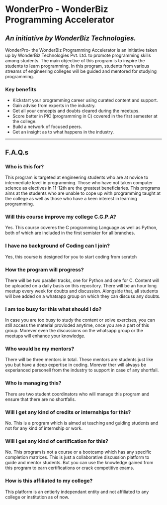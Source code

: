 # WonderPro - WonderBiz Programming Accelerator 
_An initiative by WonderBiz Technologies._
---


WonderPro- the WonderBiz Programming Accelerator is an initiative taken up by WonderBiz Technologies Pvt. Ltd. to promote programming skills among students. 
The main objective of this program is to inspire the students to learn programming. In this program, students from various streams of engineering colleges will be guided and mentored for studying programming. 

### Key benefits
- Kickstart your programming career using curated content and support.
- Gain advise from experts in the industry.
- Get all your concepts and doubts cleared during the meetups.
- Score better in PIC (programming in C) covered in the first semester at the college.
- Build a network of focused peers.
- Get an insight as to what happens in the industry.

____
## F.A.Q.s

### Who is this for?
This program is targeted at engineering students who are at novice to intermediate level in programming. Those who have not taken computer science as electives in 11-12th are the greatest beneficiaries. This programs aims at the students who are unable to cope up with programming taught at the college as well as those who have a keen interest in learning programming.

### Will this course improve my college C.G.P.A?
Yes. This course coveres the C programming Language as well as Python, both of which are included in the first semister for all branches.

### I have no background of Coding can I join?
Yes, this course is designed for you to start coding from scratch

### How the program will progress?
There will be two parallel tracks, one for Python and one for C. Content will be uploaded on a daily basis on this repository. There will be an hour long meetup every week for doubts and discussion. Alongside that, all students will bve added on a whatsapp group on which they can discuss any doubts.

### I am too busy for this what should I do?
In case you are too busy to study the content or solve exercises, you can still access the material provioded anytime, once you are a part of this group. Morever even the discussions on the whatsapp group or the meetups will enhance your knowledge.

### Who would be my mentors?
There will be three mentors in total. These mentors are students just like you but have a deep expertise in coding. Morever ther will always be experianced personell from the industry to support in case of any shortfall.

### Who is managing this?
There are two student coordinators who will manage this program and ensure that there are no shortfalls.

### Will I get any kind of credits or internships for this?
No. This is a program which is aimed at teaching and guiding students and not for any kind of internship or work. 

### Will I get any kind of certification for this?
No. This program is not a course or a bootcamp which has any specific completion matrices. This is just a collaborative discussion platform to guide and mentor students. But you can use the knowledge gained from this program to earn certifications or crack competitive exams.

### How is this affiliated to my college?
This platform is an  entierly independant entity and not affiliated to any college or institution as of now.
